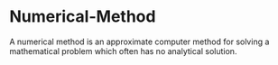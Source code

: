 # Numerical-Method
A numerical method is an approximate computer method for solving a mathematical problem which often has no analytical solution.
